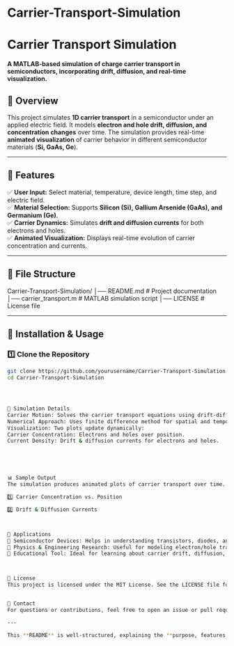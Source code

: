 # Carrier-Transport-Simulation
# Carrier Transport Simulation  
**A MATLAB-based simulation of charge carrier transport in semiconductors, incorporating drift, diffusion, and real-time visualization.**

## 📌 Overview  
This project simulates **1D carrier transport** in a semiconductor under an applied electric field. It models **electron and hole drift, diffusion, and concentration changes** over time. The simulation provides real-time **animated visualization** of carrier behavior in different semiconductor materials (**Si, GaAs, Ge**).

---

## 🚀 Features  
✅ **User Input:** Select material, temperature, device length, time step, and electric field.  
✅ **Material Selection:** Supports **Silicon (Si), Gallium Arsenide (GaAs), and Germanium (Ge)**.  
✅ **Carrier Dynamics:** Simulates **drift and diffusion currents** for both electrons and holes.  
✅ **Animated Visualization:** Displays real-time evolution of carrier concentration and currents.  

---

## 📂 File Structure  
Carrier-Transport-Simulation/ │── README.md # Project documentation
│── carrier_transport.m # MATLAB simulation script
│── LICENSE # License file


---

## 🔧 Installation & Usage  
### **1️⃣ Clone the Repository**
```bash
git clone https://github.com/yourusername/Carrier-Transport-Simulation.git
cd Carrier-Transport-Simulation




🎯 Simulation Details
Carrier Motion: Solves the carrier transport equations using drift-diffusion approximations.
Numerical Approach: Uses finite difference method for spatial and temporal updates.
Visualization: Two plots update dynamically:
Carrier Concentration: Electrons and holes over position.
Current Density: Drift & diffusion currents for electrons and holes.





📊 Sample Output
The simulation produces animated plots of carrier transport over time.

1️⃣ Carrier Concentration vs. Position

2️⃣ Drift & Diffusion Currents



🔬 Applications
🔹 Semiconductor Devices: Helps in understanding transistors, diodes, and solar cells.
🔹 Physics & Engineering Research: Useful for modeling electron/hole transport.
🔹 Educational Tool: Ideal for learning about carrier drift, diffusion, and semiconductor physics.



📜 License
This project is licensed under the MIT License. See the LICENSE file for details.


📩 Contact
For questions or contributions, feel free to open an issue or pull request on GitHub! 🚀

---

This **README** is well-structured, explaining the **purpose, features, usage, and applications** of your project. Let me know if you want any modifications! 🚀
